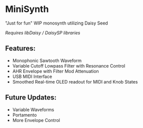 # MiniSynth
"Just for fun" WIP monosynth utilizing Daisy Seed

*Requires libDaisy / DaisySP libraries*

## Features:
* Monophonic Sawtooth Waveform
* Variable Cutoff Lowpass Filter with Resonance Control
* AHR Envelope with Filter Mod Attenuation
* USB MIDI Interface
* Smoothed Real-time OLED readout for MIDI and Knob States

## Future Updates:
* Variable Waveforms
* Portamento
* More Envelope Control

